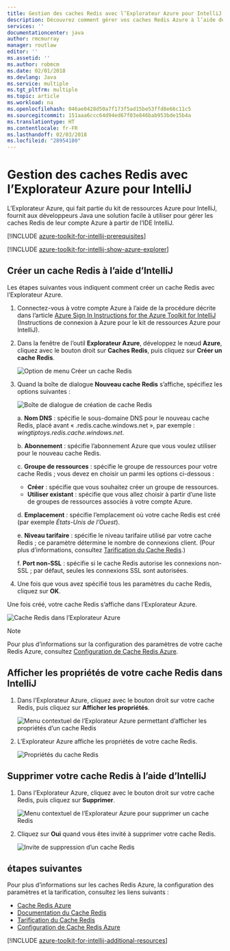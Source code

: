 ```yaml
---
title: Gestion des caches Redis avec l’Explorateur Azure pour IntelliJ
description: Découvrez comment gérer vos caches Redis Azure à l’aide de l’Explorateur Azure pour IntelliJ.
services: ''
documentationcenter: java
author: rmcmurray
manager: routlaw
editor: ''
ms.assetid: ''
ms.author: robmcm
ms.date: 02/01/2018
ms.devlang: Java
ms.service: multiple
ms.tgt_pltfrm: multiple
ms.topic: article
ms.workload: na
ms.openlocfilehash: 046ae0428d50a7f173f5ad15be53ffd8e66c11c5
ms.sourcegitcommit: 151aaa6ccc64d94ed67f03e846bab953bde15b4a
ms.translationtype: HT
ms.contentlocale: fr-FR
ms.lasthandoff: 02/03/2018
ms.locfileid: "28954180"
---
```

# <a name="managing-redis-caches-using-the-azure-explorer-for-intellij"></a>Gestion des caches Redis avec l’Explorateur Azure pour IntelliJ

L’Explorateur Azure, qui fait partie du kit de ressources Azure pour IntelliJ, fournit aux développeurs Java une solution facile à utiliser pour gérer les caches Redis de leur compte Azure à partir de l’IDE IntelliJ.

[!INCLUDE [azure-toolkit-for-intellij-prerequisites](../includes/azure-toolkit-for-intellij-prerequisites.md)]

[!INCLUDE [azure-toolkit-for-intellij-show-azure-explorer](../includes/azure-toolkit-for-intellij-show-azure-explorer.md)]

## <a name="create-a-redis-cache-by-using-intellij"></a>Créer un cache Redis à l’aide d’IntelliJ

Les étapes suivantes vous indiquent comment créer un cache Redis avec l’Explorateur Azure.

1. Connectez-vous à votre compte Azure à l’aide de la procédure décrite dans l’article [Azure Sign In Instructions for the Azure Toolkit for IntelliJ] (Instructions de connexion à Azure pour le kit de ressources Azure pour IntelliJ).

1. Dans la fenêtre de l’outil **Explorateur Azure**, développez le nœud **Azure**, cliquez avec le bouton droit sur **Caches Redis**, puis cliquez sur **Créer un cache Redis**.

   ![Option de menu Créer un cache Redis][CR01]

1. Quand la boîte de dialogue **Nouveau cache Redis** s’affiche, spécifiez les options suivantes :

   ![Boîte de dialogue de création de cache Redis][CR02]

   a. **Nom DNS** : spécifie le sous-domaine DNS pour le nouveau cache Redis, placé avant « .redis.cache.windows.net », par exemple : *wingtiptoys.redis.cache.windows.net*.

   b. **Abonnement** : spécifie l’abonnement Azure que vous voulez utiliser pour le nouveau cache Redis.

   c. **Groupe de ressources** : spécifie le groupe de ressources pour votre cache Redis ; vous devez en choisir un parmi les options ci-dessous : 
      * **Créer** : spécifie que vous souhaitez créer un groupe de ressources. 
      * **Utiliser existant** : spécifie que vous allez choisir à partir d’une liste de groupes de ressources associés à votre compte Azure. 

   d. **Emplacement** : spécifie l’emplacement où votre cache Redis est créé (par exemple *États-Unis de l’Ouest*).

   e. **Niveau tarifaire** : spécifie le niveau tarifaire utilisé par votre cache Redis ; ce paramètre détermine le nombre de connexions client. (Pour plus d’informations, consultez [Tarification du Cache Redis].)

   f. **Port non-SSL** : spécifie si le cache Redis autorise les connexions non-SSL ; par défaut, seules les connexions SSL sont autorisées.

1. Une fois que vous avez spécifié tous les paramètres du cache Redis, cliquez sur **OK**.

Une fois créé, votre cache Redis s’affiche dans l’Explorateur Azure.

   ![Cache Redis dans l’Explorateur Azure][CR03]

> [!NOTE]
>
> Pour plus d’informations sur la configuration des paramètres de votre cache Redis Azure, consultez [Configuration de Cache Redis Azure].
>

## <a name="display-the-properties-for-your-redis-cache-in-intellij"></a>Afficher les propriétés de votre cache Redis dans IntelliJ

1. Dans l’Explorateur Azure, cliquez avec le bouton droit sur votre cache Redis, puis cliquez sur **Afficher les propriétés**.

   ![Menu contextuel de l’Explorateur Azure permettant d’afficher les propriétés d’un cache Redis][SP01]

1. L’Explorateur Azure affiche les propriétés de votre cache Redis.

   ![Propriétés du cache Redis][SP02]

## <a name="delete-your-redis-cache-by-using-intellij"></a>Supprimer votre cache Redis à l’aide d’IntelliJ

1. Dans l’Explorateur Azure, cliquez avec le bouton droit sur votre cache Redis, puis cliquez sur **Supprimer**.

   ![Menu contextuel de l’Explorateur Azure pour supprimer un cache Redis][DE01]

1. Cliquez sur **Oui** quand vous êtes invité à supprimer votre cache Redis.

   ![Invite de suppression d’un cache Redis][DE02]

## <a name="next-steps"></a>étapes suivantes

Pour plus d’informations sur les caches Redis Azure, la configuration des paramètres et la tarification, consultez les liens suivants :

* [Cache Redis Azure]
* [Documentation du Cache Redis]
* [Tarification du Cache Redis]
* [Configuration de Cache Redis Azure]

[!INCLUDE [azure-toolkit-for-intellij-additional-resources](../includes/azure-toolkit-for-intellij-additional-resources.md)]

<!-- URL List -->

[Tarification du Cache Redis]: https://azure.microsoft.com/pricing/details/cache/
[Cache Redis Azure]: https://azure.microsoft.com/services/cache/
[Documentation du Cache Redis]: /azure/redis-cache
[Configuration de Cache Redis Azure]: /azure/redis-cache/cache-configure
[Azure Sign In Instructions for the Azure Toolkit for IntelliJ]: ./azure-toolkit-for-intellij-sign-in-instructions.md (Instructions de connexion à Azure pour le kit de ressources Azure pour IntelliJ)

<!-- IMG List -->

[CR01]: media/azure-toolkit-for-intellij-managing-redis-caches-using-azure-explorer/CR01.png
[CR02]: media/azure-toolkit-for-intellij-managing-redis-caches-using-azure-explorer/CR02.png
[CR03]: media/azure-toolkit-for-intellij-managing-redis-caches-using-azure-explorer/CR03.png

[SP01]: media/azure-toolkit-for-intellij-managing-redis-caches-using-azure-explorer/SP01.png
[SP02]: media/azure-toolkit-for-intellij-managing-redis-caches-using-azure-explorer/SP02.png

[DE01]: media/azure-toolkit-for-intellij-managing-redis-caches-using-azure-explorer/DE01.png
[DE02]: media/azure-toolkit-for-intellij-managing-redis-caches-using-azure-explorer/DE02.png
